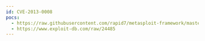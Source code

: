 ```yaml
---
id: CVE-2013-0008
pocs:
  - https://raw.githubusercontent.com/rapid7/metasploit-framework/master/modules/exploits/windows/local/ms13_005_hwnd_broadcast.rb
  - https://www.exploit-db.com/raw/24485
---
```

